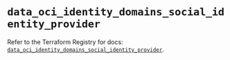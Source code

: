 # `data_oci_identity_domains_social_identity_provider`

Refer to the Terraform Registry for docs: [`data_oci_identity_domains_social_identity_provider`](https://registry.terraform.io/providers/oracle/oci/6.18.0/docs/data-sources/identity_domains_social_identity_provider).
